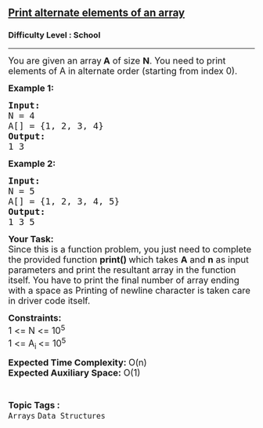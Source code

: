 <h2><a href="https://practice.geeksforgeeks.org/problems/print-alternate-elements-of-an-array/0">Print alternate elements of an array</a></h2><h3>Difficulty Level : School</h3><hr><div class="problems_problem_content__Xm_eO"><p><span style="font-size:18px">You are given an array<strong> A</strong> of size <strong>N</strong>. You need to print elements of A in alternate order (starting from index 0).</span></p>

<p><span style="font-size:18px"><strong>Example 1:</strong></span></p>

<pre><span style="font-size:18px"><strong>Input:
</strong>N = 4
A[] = {1, 2, 3, 4}<strong>
Output:</strong></span>
<span style="font-size:18px">1 3</span>
</pre>

<p><span style="font-size:18px"><strong>Example 2:</strong></span></p>

<pre><span style="font-size:18px"><strong>Input:
</strong>N = 5
A[] = {1, 2, 3, 4, 5}<strong>
Output:
</strong>1 3 5</span>
</pre>

<p><strong><span style="font-size:18px">Your Task:</span></strong><br>
<span style="font-size:18px">Since this is a function problem, you just need to complete the provided function <strong>print()&nbsp;</strong>which takes <strong>A</strong> and <strong>n</strong> as input parameters and print the resultant array in the function itself. You have to print the final number of array ending with a space as Printing of newline character is taken care in driver code itself.</span></p>

<p><span style="font-size:18px"><strong>Constraints:</strong></span><br>
<span style="font-size:18px">1 &lt;= N &lt;= 10<sup>5</sup></span><br>
<span style="font-size:18px">1 &lt;= A<sub>i </sub>&lt;= 10<sup>5</sup></span></p>

<p><strong><span style="font-size:18px">Expected Time Complexity: </span></strong><span style="font-size:18px">O(n)</span><br>
<strong><span style="font-size:18px">Expected Auxiliary Space:</span></strong><span style="font-size:18px"> O(1)</span></p>
</div><br><p><span style=font-size:18px><strong>Topic Tags : </strong><br><code>Arrays</code>&nbsp;<code>Data Structures</code>&nbsp;